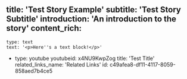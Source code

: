 title: 'Test Story Example'
subtitle: 'Test Story Subtitle'
introduction: 'An introduction to the story'
content_rich:
  -
    type: text
    text: '<p>Here''s a text block!</p>'
  -
    type: youtube
    youtubeid: x4NU9KwpZog
    title: 'Test Title'
related_links_name: 'Related Links'
id: c49afea8-df11-4117-8059-858aed7b4ce5
